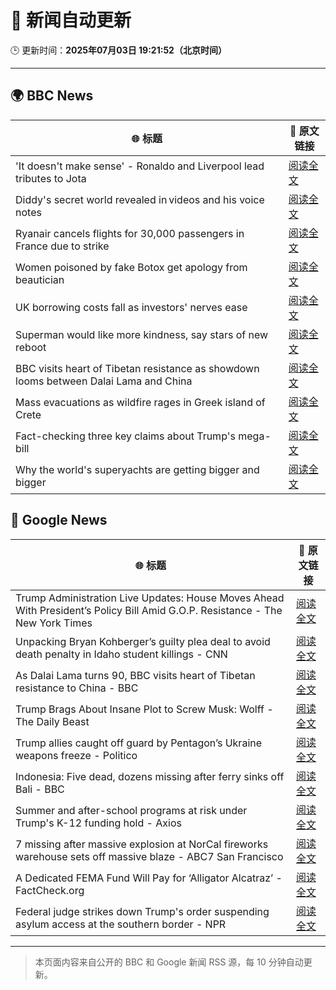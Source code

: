 # 🧠 新闻自动更新

🕒 更新时间：**2025年07月03日 19:21:52（北京时间）**

---

## 🌍 BBC News

| 🌐 标题 | 🔗 原文链接 |
|--------|-------------|
| 'It doesn't make sense' - Ronaldo and Liverpool lead tributes to Jota | [阅读全文](https://www.bbc.com/sport/football/articles/cx2kx7w7m34o) |
| Diddy's secret world revealed in videos and his voice notes | [阅读全文](https://www.bbc.com/news/articles/c628r6q0n4vo) |
| Ryanair cancels flights for 30,000 passengers in France due to strike | [阅读全文](https://www.bbc.com/news/articles/cz9k37xxdkxo) |
| Women poisoned by fake Botox get apology from beautician | [阅读全文](https://www.bbc.com/news/articles/c89eey7jjeno) |
| UK borrowing costs fall as investors' nerves ease | [阅读全文](https://www.bbc.com/news/articles/ce3nj7yw2wvo) |
| Superman would like more kindness, say stars of new reboot | [阅读全文](https://www.bbc.com/news/articles/c4g8zke022xo) |
| BBC visits heart of Tibetan resistance as showdown looms between Dalai Lama and China | [阅读全文](https://www.bbc.com/news/articles/c5y772jlpgzo) |
| Mass evacuations as wildfire rages in Greek island of Crete | [阅读全文](https://www.bbc.com/news/articles/cd0vdkry307o) |
| Fact-checking three key claims about Trump's mega-bill | [阅读全文](https://www.bbc.com/news/articles/c20r6vm0xl3o) |
| Why the world's superyachts are getting bigger and bigger | [阅读全文](https://www.bbc.com/news/articles/cvgnwx0lwwdo) |

## 📰 Google News

| 🌐 标题 | 🔗 原文链接 |
|--------|-------------|
| Trump Administration Live Updates: House Moves Ahead With President’s Policy Bill Amid G.O.P. Resistance - The New York Times | [阅读全文](https://news.google.com/rss/articles/CBMic0FVX3lxTE1tOE85OWotVTV2ckFxb0lDWHZrb2ZlcURCeFJtaUlBOWJoNlZySnRHY0ZOT3M2WlhLaGhuay1WejN6aTN0dS1XNDVxTGQtUzRsOHdUTHNlYWc1ZUVkMTRWLUZ0RDJaand4WjJrNzJ0MXBVVk0?oc=5) |
| Unpacking Bryan Kohberger’s guilty plea deal to avoid death penalty in Idaho student killings - CNN | [阅读全文](https://news.google.com/rss/articles/CBMigwFBVV95cUxNMTZNQ2JPRU1Dd09Zd3h4bVNLakNxelFtdy1zSmZiZEg5ek5WTi1pZlZ2UzRDNHVoWnN2OGlWYkhpSV9qazRFYU5EdHdnY21SMGx6a0NNRUFuc19lQjhCQ1g0RUppMktrbGVod0ZISlFYMWVHOWl1RFptMGhNRl9HT1JMY9IBiAFBVV95cUxNNmI0dUxWYnYxZ1ZnNWxmS1JTeGpGanpmVnVJbFlqOEp4Q2lmZjVBWHlYZ0ZnS1hhVFBBMV9BZFlVTEZQNXhadVo5X3NJMUdpdnBIeUp2cTFBaVY4cVltcVFjeTZfZ1VCWDNaczZ5M01FcWNmVzZ4SnZTNW12Q1hOc1lLZXNkTEt1?oc=5) |
| As Dalai Lama turns 90, BBC visits heart of Tibetan resistance to China - BBC | [阅读全文](https://news.google.com/rss/articles/CBMiWkFVX3lxTE5hZ2xJXzFVYWtzRDcyb3BZSTd2U0VGWVZTaDRBN1lJYlV0S2Z6V3VEaVAySWZZaTZRdkFiWXhGdC00bVJCZmFUWUJjdG9iU0lYUUJ2Z3I0NGlIUdIBX0FVX3lxTFBlSlFKNDV4YWJ5Y0lhRDFJZ1ZmVjJkZ082NDlWRGZJT2hpYXFGZzh0MDZxRWE0MEdkQkxmSTdiNDd6d3pncjhSS0pnaVppc3JIX1FqczhHcVdnazY5aXRR?oc=5) |
| Trump Brags About Insane Plot to Screw Musk: Wolff - The Daily Beast | [阅读全文](https://news.google.com/rss/articles/CBMihwFBVV95cUxQRUwzc1d2cHNqRFN3SFYtVHlxVTRHZmY5N0F4cUdiRzZuTmFTVk5fRmJ1M3UxdjZNdU4zSktTMGtLUGx4V25XdEFpbEppZFI0azllLV84dXkySXNEVWRnSEZuRXl2T3J0LXBZaHk4d3kzQ0JtUHM0MmFndW1TeFdmLS03akRTNWM?oc=5) |
| Trump allies caught off guard by Pentagon’s Ukraine weapons freeze - Politico | [阅读全文](https://news.google.com/rss/articles/CBMikAFBVV95cUxNRUVzUXVEdTE4RHJMNUJzYmhPUXBCeXBoRWZINGd1bTBxVkJORlJobWxPaFZld2hVR0x5WmEtRXBmSmN6Y215NWxUcUZFZTlTM01NNHpwSm02dFczNHV3OWJPNE9PYS15SG0tS2RIbUdyWERCMERGSXhQcjY3UmxWU0hLQWN2cnI4RDJOa2dMcTE?oc=5) |
| Indonesia: Five dead, dozens missing after ferry sinks off Bali - BBC | [阅读全文](https://news.google.com/rss/articles/CBMiWkFVX3lxTE1xR20wUFc2R0cwM21sT1VOZUNmM0l5YlhLbVhqLU1NWkZOT0RFbWluYXJvMUk0QnR4b1NNMlByVHdTMDhvMEJoeTNzdmJRV0VhTFFQalBuRzZxUdIBX0FVX3lxTE5BRF96SHU3NkpoSFY2bmN3X1UxN2JXV2lnYkkyWjBNei1KdVJmTGc3bnZSbk9Sc1dZTzhGd0RHb05HMlRtaFl3TkJWZXdEaVc0VHVXeFk0N3ltTXpheVFJ?oc=5) |
| Summer and after-school programs at risk under Trump's K-12 funding hold - Axios | [阅读全文](https://news.google.com/rss/articles/CBMihAFBVV95cUxPdklPR1RCZUt6UnBOSkpVaDEybUY3MEpUS045ZkhGM2dER3NXYjRpLWFNc3c1VUhtWjdNNjcwWWJEYmc2WWxfRkpkd2JESTNRX1U4ZTVZWWxUUGxsNm92WkRxeXRYRGpIWGl4SHgwU1hTbVB2d19UYUFHd1FEZVNqLXM3VU0?oc=5) |
| 7 missing after massive explosion at NorCal fireworks warehouse sets off massive blaze - ABC7 San Francisco | [阅读全文](https://news.google.com/rss/articles/CBMivAFBVV95cUxOVHlTenpmX1VKZkt0RExhbi1TeHQ0NXQyZFdRVm52X1pBdlJBRndPUDZEWXVJMENpTm5iOEozZk51UmlWVHdscTlEN2FJWWhQdW9vVURwN3VGQ3AwY2d6MVhRZUlCSzhXWFR0QUFzQlpMRU1RLXE5d2pCOWU2SS1kSnhfUEJyLVl0VDk2bi1ZVEVBZEFHa3g1MHMzaDVZSGFwelFjdUNESEdyZ1ZOYUg2YzFZV0R1MTYxM3lDYg?oc=5) |
| A Dedicated FEMA Fund Will Pay for ‘Alligator Alcatraz’ - FactCheck.org | [阅读全文](https://news.google.com/rss/articles/CBMikgFBVV95cUxPbVE0YlNYSk90eGdZWEp2UDdlMjdMWkI1dFV2eTRLcXdMd0lkWHJtRDdleC1DQ0ZjbWRtYVU5Y2llWUozcEQxOFF6V2xSaHJzSDlBb0NqTGcyV3l2eGFUOFRyTGtuVHZ0TjIzUndNRDdKbGk1NW5JdG81TVZKcVVueEVJaXdiUVBIejZtWWFjUmcxdw?oc=5) |
| Federal judge strikes down Trump's order suspending asylum access at the southern border - NPR | [阅读全文](https://news.google.com/rss/articles/CBMiiAFBVV95cUxOS0NMS1VxQnBYbHNTRHRUN0sxQXNYMUxNRjFKeV94M0RkbXdsTnFtZTgtM21wcDRuMmN5NkxCcV9rUTVUdHlTbGxDU0FmR01paUR5X0JMRGNCYnBPSm5EYkJqVFl3TC1feWRxT19WaEMweC05QVVzMzJlVWdsQXJtLWZuM3dobHBE?oc=5) |

---
> 本页面内容来自公开的 BBC 和 Google 新闻 RSS 源，每 10 分钟自动更新。